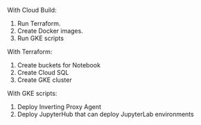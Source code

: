 With Cloud Build:

  1. Run Terraform.
  1. Create Docker images.
  1. Run GKE scripts

With Terraform:
  
  1. Create buckets for Notebook
  1. Create Cloud SQL
  1. Create GKE cluster

With GKE scripts:

  1. Deploy Inverting Proxy Agent
  1. Deploy JupyterHub that can deploy JupyterLab environments
